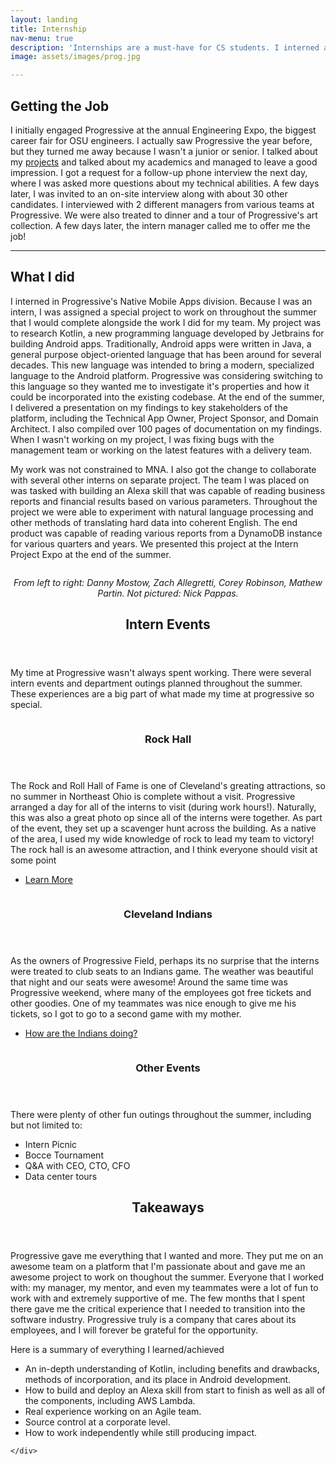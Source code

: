 ```yaml
---
layout: landing
title: Internship
nav-menu: true
description: 'Internships are a must-have for CS students. I interned at Progressive Insurance, one of the fastest-growing insurance providers, in the summer of 2018.'
image: assets/images/prog.jpg

---
```


<!-- Main -->
<div id="main">

<!-- One -->
<section id="one">
	<div class="inner">
		<!-- Content -->
		<h2 id="content">Getting the Job</h2>
		<p>I initially engaged Progressive at the annual Engineering Expo, the biggest career fair for OSU engineers. I actually saw Progressive the year before, but they turned me away because I wasn't a junior or senior. I talked about my <a href="projects">projects</a> and talked about my academics and managed to leave a good impression. I got a request for a follow-up phone interview the next day, where I was asked more questions about my technical abilities. A few days later, I was invited to an on-site interview along with about 30 other candidates. I interviewed with 2 different managers from various teams at Progressive. We were also treated to dinner and a tour of Progressive's art collection. A few days later, the intern manager called me to offer me the job!</p>
		<hr />
		<h2 id="content">What I did</h2>
		<p>I interned in Progressive's Native Mobile Apps division. Because I was an intern, I was assigned a special project to work on throughout the summer that I would complete alongside the work I did for my team. My project was to research Kotlin, a new programming language developed by Jetbrains for building Android apps. Traditionally, Android apps were written in Java, a general purpose object-oriented language that has been around for several decades. This new language was intended to bring a modern, specialized language to the Android platform. Progressive was considering switching to this language so they wanted me to investigate it's properties and how it could be incorporated into the existing codebase. At the end of the summer, I delivered a presentation on my findings to key stakeholders of the platform, including the Technical App Owner, Project Sponsor, and Domain Architect. I also compiled over 100 pages of documentation on my findings. When I wasn't working on my project, I was fixing bugs with the management team or working on the latest features with a delivery team.</p>
		<p>My work was not constrained to MNA. I also got the change to collaborate with several other interns on separate project. The team I was placed on was tasked with building an Alexa skill that was capable of reading business reports and financial results based on various parameters. Throughout the project we were able to experiment with natural language processing and other methods of translating hard data into coherent English. The end product was capable of reading various reports from a DynamoDB instance for various quarters and years. We presented this project at the Intern Project Expo at the end of the summer.  </p>
		<span class="image fit"><img src="assets/images/prog_expo.jpg" alt="" /></span>
		<p class = "small" style="text-align: center;">
				<i>From left to right: Danny Mostow, Zach Allegretti, Corey Robinson, Mathew Partin. Not pictured: Nick Pappas.</i>
		</p>
	</div>
</section>
<section id="two">
	<div class="inner">
		<header class="major">
			<h2>Intern Events</h2>
		</header>
		<p>My time at Progressive wasn't always spent working. There were several intern events and department outings planned throughout the summer. These experiences are a big part of what made my time at progressive so special.</p>
	</div>
</section>
<section id="three" class = "spotlights">
	<section>
		<a href="" class="image">
			<img src="assets/images/prog.jpg" alt="" data-position="center center" />
		</a>
		<div class="content">
			<div class="inner">
				<header class="major">
					<h3>Rock Hall</h3>
				</header>
				<p>The Rock and Roll Hall of Fame is one of Cleveland's greating attractions, so no summer in Northeast Ohio is complete without a visit. Progressive arranged a day for all of the interns to visit (during work hours!). Naturally, this was also a great photo op since all of the interns were together. As part of the event, they set up a scavenger hunt across the building. As a native of the area, I used my wide knowledge of rock to lead my team to victory! The rock hall is an awesome attraction, and I think everyone should visit at some point</p>
				<ul class="actions">
					<li><a href="https://www.rockhall.com/" class="button">Learn More</a></li>
				</ul>
			</div>
		</div>
	</section>
	<section>
		<a href="" class="image">
			<img src="assets/images/bball.jpg" alt="" data-position="top center" />
		</a>
		<div class="content">
			<div class="inner">
				<header class="major">
					<h3>Cleveland Indians</h3>
				</header>
				<p>As the owners of Progressive Field, perhaps its no surprise that the interns were treated to club seats to an Indians game. The weather was beautiful that night and our seats were awesome! Around the same time was Progressive weekend, where many of the employees got free tickets and other goodies. One of my teammates was nice enough to give me his tickets, so I got to go to a second game with my mother. </p>
				<ul class="actions">
					<li><a href="http://cleveland.indians.mlb.com/cle/history/year_by_year_results.jsp" class="button">How are the Indians doing?</a></li>
				</ul>
			</div>
		</div>
	</section>
	<section>
		<a href="" class="image">
			<img src="assets/images/progcropped.jpg" alt="" data-position="center center" />
		</a>
		<div class="content">
			<div class="inner">
				<header class="major">
					<h3>Other Events</h3>
				</header>
				<p>There were plenty of other fun outings throughout the summer, including but not limited to:</p>
				<ul>
					<li>Intern Picnic</li>
					<li>Bocce Tournament</li>
					<li>Q&A with CEO, CTO, CFO</li>
					<li>Data center tours</li>
				</ul>
			</div>
		</div>
	</section>

</section>

<section id="four">
	<div class="inner">
		<header class="major">
			<h2>Takeaways</h2>
		</header>
		<p>Progressive gave me everything that I wanted and more. They put me on an awesome team on a platform that I'm passionate about and gave me an awesome project to work on thoughout the summer. Everyone that I worked with: my manager, my mentor, and even my teammates were a lot of fun to work with and extremely supportive of me. The few months that I spent there gave me the critical experience that I needed to transition into the software industry. Progressive truly is a company that cares about its employees, and I will forever be grateful for the opportunity.</p>
		<p>Here is a summary of everything I learned/achieved</p>
		<ul>
			<li>An in-depth understanding of Kotlin, including benefits and drawbacks, methods of incorporation, and its place in Android development.
			<li>How to build and deploy an Alexa skill from start to finish as well as all of the components, including AWS Lambda.
			<li>Real experience working on an Agile team.
			<li>Source control at a corporate level.
			<li>How to work independently while still producing impact. 
		</ul>
		
	</div>
</section>


</div>
